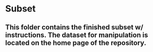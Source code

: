# Subset
## This folder contains the finished subset w/ instructions. The dataset for manipulation is located on the home page of the repository.
